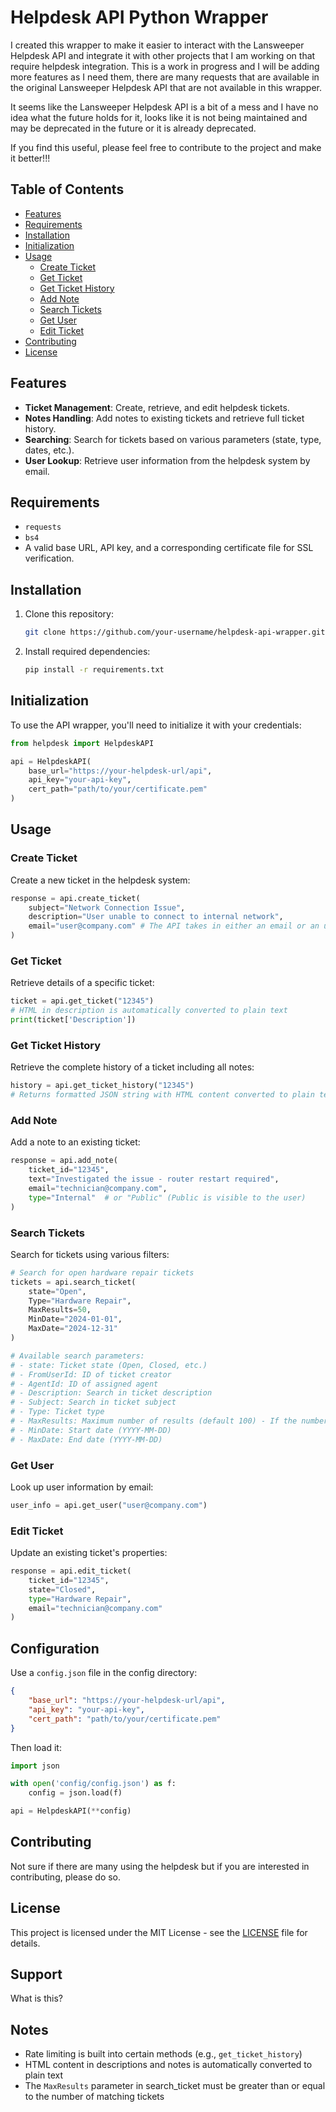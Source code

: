 # Helpdesk API Python Wrapper

I created this wrapper to make it easier to interact with the Lansweeper Helpdesk API and integrate it with other projects that I am working on that require helpdesk integration. This is a work in progress and I will be adding more features as I need them, there are many requests that are available in the original Lansweeper Helpdesk API that are not available in this wrapper.

It seems like the Lansweeper Helpdesk API is a bit of a mess and I have no idea what the future holds for it, looks like it is not being maintained and may be deprecated in the future or it is already deprecated.

If you find this useful, please feel free to contribute to the project and make it better!!!

## Table of Contents

- [Features](#features)
- [Requirements](#requirements)
- [Installation](#installation)
- [Initialization](#initialization)
- [Usage](#usage)
  - [Create Ticket](#create-ticket)
  - [Get Ticket](#get-ticket)
  - [Get Ticket History](#get-ticket-history)
  - [Add Note](#add-note)
  - [Search Tickets](#search-tickets)
  - [Get User](#get-user)
  - [Edit Ticket](#edit-ticket)
- [Contributing](#contributing)
- [License](#license)

## Features

- **Ticket Management**: Create, retrieve, and edit helpdesk tickets.
- **Notes Handling**: Add notes to existing tickets and retrieve full ticket history.
- **Searching**: Search for tickets based on various parameters (state, type, dates, etc.).
- **User Lookup**: Retrieve user information from the helpdesk system by email.

## Requirements

- `requests`
- `bs4`
- A valid base URL, API key, and a corresponding certificate file for SSL verification.

## Installation

1. Clone this repository:
   ```bash
   git clone https://github.com/your-username/helpdesk-api-wrapper.git
   ```

2. Install required dependencies:
   ```bash
   pip install -r requirements.txt
   ```

## Initialization

To use the API wrapper, you'll need to initialize it with your credentials:

```python
from helpdesk import HelpdeskAPI

api = HelpdeskAPI(
    base_url="https://your-helpdesk-url/api",
    api_key="your-api-key",
    cert_path="path/to/your/certificate.pem"
)
```

## Usage

### Create Ticket

Create a new ticket in the helpdesk system:

```python
response = api.create_ticket(
    subject="Network Connection Issue",
    description="User unable to connect to internal network",
    email="user@company.com" # The API takes in either an email or an username. Email is easier when tagging a svc_account.
)
```

### Get Ticket

Retrieve details of a specific ticket:

```python
ticket = api.get_ticket("12345")
# HTML in description is automatically converted to plain text
print(ticket['Description'])
```

### Get Ticket History

Retrieve the complete history of a ticket including all notes:

```python
history = api.get_ticket_history("12345")
# Returns formatted JSON string with HTML content converted to plain text
```

### Add Note

Add a note to an existing ticket:

```python
response = api.add_note(
    ticket_id="12345",
    text="Investigated the issue - router restart required",
    email="technician@company.com",
    type="Internal"  # or "Public" (Public is visible to the user)
)
```

### Search Tickets

Search for tickets using various filters:

```python
# Search for open hardware repair tickets
tickets = api.search_ticket(
    state="Open",
    Type="Hardware Repair",
    MaxResults=50,
    MinDate="2024-01-01",
    MaxDate="2024-12-31"
)

# Available search parameters:
# - state: Ticket state (Open, Closed, etc.)
# - FromUserId: ID of ticket creator
# - AgentId: ID of assigned agent
# - Description: Search in ticket description
# - Subject: Search in ticket subject
# - Type: Ticket type
# - MaxResults: Maximum number of results (default 100) - If the number of tickets returned is greater than the MaxResults, the API will bitch about it.
# - MinDate: Start date (YYYY-MM-DD)
# - MaxDate: End date (YYYY-MM-DD)
```

### Get User

Look up user information by email:

```python
user_info = api.get_user("user@company.com")
```

### Edit Ticket

Update an existing ticket's properties:

```python
response = api.edit_ticket(
    ticket_id="12345",
    state="Closed",
    type="Hardware Repair",
    email="technician@company.com"
)
```

## Configuration

Use a `config.json` file in the config directory:

```json
{
    "base_url": "https://your-helpdesk-url/api",
    "api_key": "your-api-key",
    "cert_path": "path/to/your/certificate.pem"
}
```

Then load it:

```python
import json

with open('config/config.json') as f:
    config = json.load(f)

api = HelpdeskAPI(**config)
```

## Contributing

Not sure if there are many using the helpdesk but if you are interested in contributing, please do so.

## License

This project is licensed under the MIT License - see the [LICENSE](LICENSE) file for details.

## Support

What is this?

## Notes

- Rate limiting is built into certain methods (e.g., `get_ticket_history`)
- HTML content in descriptions and notes is automatically converted to plain text
- The `MaxResults` parameter in search_ticket must be greater than or equal to the number of matching tickets